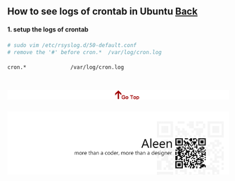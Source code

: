 ## How to see logs of crontab in Ubuntu [Back](./qa.md)

#### 1. setup the logs of crontab

```sh
# sudo vim /etc/rsyslog.d/50-default.conf
# remove the '#' before cron.*  /var/log/cron.log

cron.*              /var/log/cron.log
```

<a href="#how-to-use-gitbook-to-write-something" style="left:200px;"><img src="./../pic/gotop.png"></a>
=====
<a href="http://aleen42.github.io/" target="_blank" ><img src="./../pic/tail.gif"></a>
